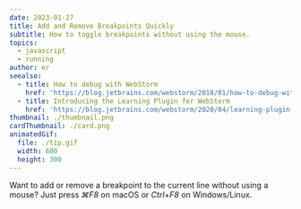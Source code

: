 ```yaml
---
date: 2023-01-27
title: Add and Remove Breakpoints Quickly
subtitle: How to toggle breakpoints without using the mouse.
topics:
  - javascript
  - running
author: er
seealso:
  - title: How to debug with WebStorm
    href: 'https://blog.jetbrains.com/webstorm/2018/01/how-to-debug-with-webstorm/'
  - title: Introducing the Learning Plugin for WebStorm
    href: 'https://blog.jetbrains.com/webstorm/2020/04/learning-plugin-for-webstorm/'
thumbnail: ./thumbnail.png
cardThumbnail: ./card.png
animatedGif:
  file: ./tip.gif
  width: 600
  height: 300
---
```

Want to add or remove a breakpoint to the current line without using a mouse?
Just press _⌘F8_ on macOS or _Ctrl+F8_ on Windows/Linux.
